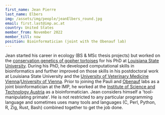 ```yaml
---
first_name: Jean Pierre
last_name: Elbers
img: /assets/img/people/jeanElbers_round.jpg
email: first.last@imp.ac.at
country: United States
member_from: November 2022
member_till: now
position: Bioinformatician (joint with the Obenauf lab)
---
```

Jean started his career in ecology (BS & MSc thesis projects) but worked on the [conservation genetics of gopher tortoises](https://en.wikipedia.org/wiki/Gopher_tortoise) for his PhD at [Louisiana State University](https://lsu.edu). During his PhD, he developed computational skills in bioinformatics and further improved on those skills in his postdoctoral work at Louisiana State University and the [University of Veterinary Medicine Vienna](https://www.vetmeduni.ac.at/en/)/[University of Vienna](https://www.univie.ac.at/en/). Prior to joining the Pauli and [Obenauf](https://www.obenauflab.com) labs as a joint bioinformatician at the IMP, he worked at the [Institute of Science and Technology Austria](https://ist.ac.at/de/home/) as a bioinformatician. Jean considers himself a 'tool-manipulating primate'. He is not restricted to any particular programming language and sometimes uses many tools and languages (C, Perl, Python, R, Zig, Rust, Bash) combined together to get the job done.
